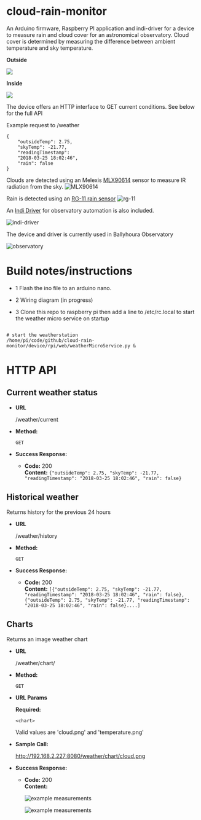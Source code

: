 # cloud-rain-monitor

An Arduino firmware, Raspberry PI application and indi-driver for a device to measure rain and cloud cover for an astronomical observatory. Cloud cover is determined by measuring the difference between ambient temperature and sky temperature.

**Outside**

![](https://raw.githubusercontent.com/dokeeffe/cloud-rain-monitor/master/readme-files/weatherstation1.png)

**Inside**

![](https://raw.githubusercontent.com/dokeeffe/cloud-rain-monitor/master/readme-files/weatherstation2.png)

The device offers an HTTP interface to GET current conditions. See below for the full API 

Example request to /weather
```
{
    "outsideTemp": 2.75, 
    "skyTemp": -21.77, 
    "readingTimestamp": 
    "2018-03-25 18:02:46", 
    "rain": false
}
```

Clouds are detected using an Melexis [MLX90614](http://www.melexis.com/Infrared-Thermometer-Sensors/Infrared-Thermometer-Sensors/MLX90614-615.aspx) sensor to measure IR radiation from the sky. 
![MLX90614](https://www.melexis.com/-/media/images/product-media/mlx90614/mlx90614-infrared-thermometer-melexis.jpg?h=275&w=340&hash=327FA5D17A6484712BE79EDAE1A8D6282C376334)

Rain is detected using an [RG-11 rain sensor](http://rainsensors.com/) 
![rg-11](http://hydreon.com/wp-content/uploads/sites/3/2015/rg_wht_sm.jpg)

An [Indi Driver](http://www.indilib.org/devices/weather-stations.html) for observatory automation is also included.

![indi-driver](https://raw.githubusercontent.com/dokeeffe/cloud-rain-monitor/master/indi-driver/docs/indi.png)


The device and driver is currently used in Ballyhoura Observatory

![observatory](https://raw.githubusercontent.com/dokeeffe/cloud-rain-monitor/master/indi-driver/docs/obs.jpeg)

# Build notes/instructions

* 1 Flash the ino file to an arduino nano. 

* 2 Wiring diagram (in progress)

* 3 Clone this repo to raspberry pi then add a line to /etc/rc.local to start the weather micro service on startup

```

# start the weatherstation
/home/pi/code/github/cloud-rain-monitor/device/rpi/web/weatherMicroService.py &
```

# HTTP API

**Current weather status**
----

* **URL**

  /weather/current

* **Method:**
  
  `GET`
  
* **Success Response:**
  
  * **Code:** 200 <br />
    **Content:** `{"outsideTemp": 2.75, "skyTemp": -21.77, "readingTimestamp": "2018-03-25 18:02:46", "rain": false}`

**Historical weather**
----

Returns history for the previous 24 hours

* **URL**

  /weather/history

* **Method:**

  `GET`

* **Success Response:**

  * **Code:** 200 <br />
    **Content:** `[{"outsideTemp": 2.75, "skyTemp": -21.77, "readingTimestamp": "2018-03-25 18:02:46", "rain": false}, {"outsideTemp": 2.75, "skyTemp": -21.77, "readingTimestamp": "2018-03-25 18:02:46", "rain": false}....]`


**Charts**
----

Returns an image weather chart

* **URL**

  /weather/chart/<chart>

* **Method:**

  `GET`

*  **URL Params**

   **Required:**
 
   `<chart>`

   Valid values are 'cloud.png' and 'temperature.png'

* **Sample Call:**

    http://192.168.2.227:8080/weather/chart/cloud.png

* **Success Response:**

  * **Code:** 200 <br />
    **Content:** 

    ![example measurements](https://raw.githubusercontent.com/dokeeffe/cloud-rain-monitor/master/readme-files/temperature.png "Example measurements")
 
    ![example measurements](https://raw.githubusercontent.com/dokeeffe/cloud-rain-monitor/master/readme-files/cloud.png "Example measurements")



